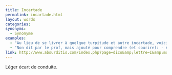 ```yaml
---
title: Incartade
permalink: incartade.html
layout: words
categories:
synonyms:
  - Synonyme
examples:
  - "Au lieu de se livrer à quelque turpitude et autre incartade, voici un petit exo..."
  - "Non dit par le prof, mais ajouté pour comprendre (et sourire): - Accusé! Vous avez découpé 7 personnes à coups de hache, qu'avez vous à dire aux familles des victimes?- Bon bin...je suis désolé pour cette incartade. Voilà."
link: http://www.absurditis.com/index.php?page=dico&amp;lettre=I&amp;mot=Incartade
---
```


Léger écart de conduite.
